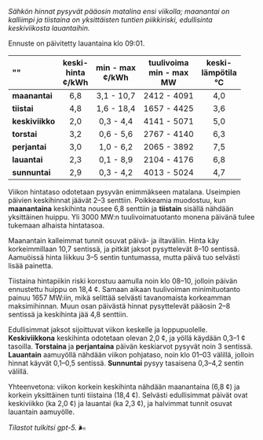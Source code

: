 *Sähkön hinnat pysyvät pääosin matalina ensi viikolla; maanantai on kalliimpi ja tiistaina on yksittäisten tuntien piikkiriski, edullisinta keskiviikosta lauantaihin.*

Ennuste on päivitetty lauantaina klo 09:01.

| ""            | keski-<br>hinta<br>¢/kWh | min - max<br>¢/kWh | tuulivoima<br>min - max<br>MW | keski-<br>lämpötila<br>°C |
|:-------------|:----------------:|:----------------:|:-------------:|:-------------:|
| **maanantai** | 6,8 | 3,1 - 10,7 | 2412 - 4091 | 4,0 |
| **tiistai**   | 4,8 | 1,6 - 18,4 | 1657 - 4425 | 3,6 |
| **keskiviikko** | 2,0 | 0,3 - 4,4 | 4141 - 5071 | 5,0 |
| **torstai**   | 3,2 | 0,6 - 5,6 | 2767 - 4140 | 6,3 |
| **perjantai** | 3,0 | 1,0 - 6,2 | 2065 - 3892 | 7,5 |
| **lauantai**  | 2,3 | 0,1 - 8,9 | 2104 - 4176 | 6,8 |
| **sunnuntai** | 2,9 | 0,3 - 4,2 | 4013 - 5024 | 4,7 |

Viikon hintataso odotetaan pysyvän enimmäkseen matalana. Useimpien päivien keskihinnat jäävät 2–3 senttiin. Poikkeamia muodostuu, kun **maanantaina** keskihinta nousee 6,8 senttiin ja **tiistain** sisällä nähdään yksittäinen huippu. Yli 3000 MW:n tuulivoimatuotanto monena päivänä tulee tukemaan alhaista hintatasoa.

Maanantain kalleimmat tunnit osuvat päivä- ja iltaväliin. Hinta käy korkeimmillaan 10,7 sentissä, ja pitkät jaksot pysyttelevät 8–10 sentissä. Aamuöissä hinta liikkuu 3–5 sentin tuntumassa, mutta päivä tuo selvästi lisää painetta.

Tiistaina hintapiikin riski korostuu aamulla noin klo 08–10, jolloin päivän ennustettu huippu on 18,4 ¢. Samaan aikaan tuulivoiman minimituotanto painuu 1657 MW:iin, mikä selittää selvästi tavanomaista korkeamman maksimihinnan. Muun osan päivästä hinnat pysyttelevät pääosin 2–8 sentissä ja keskihinta jää 4,8 senttiin.

Edullisimmat jaksot sijoittuvat viikon keskelle ja loppupuolelle. **Keskiviikkona** keskihinta odotetaan olevan 2,0 ¢, ja yöllä käydään 0,3–1 ¢ tasoilla. **Torstaina** ja **perjantaina** päivän keskiarvot pysyvät noin 3 sentissä. **Lauantain** aamuyöllä nähdään viikon pohjataso, noin klo 01–03 välillä, jolloin hinnat käyvät 0,1–0,5 sentissä. **Sunnuntai** pysyy tasaisena 0,3–4,2 sentin välillä.

Yhteenvetona: viikon korkein keskihinta nähdään maanantaina (6,8 ¢) ja korkein yksittäinen tunti tiistaina (18,4 ¢). Selvästi edullisimmat päivät ovat keskiviikko (ka 2,0 ¢) ja lauantai (ka 2,3 ¢), ja halvimmat tunnit osuvat lauantain aamuyölle.

*Tilastot tulkitsi gpt-5.* 🌬️
